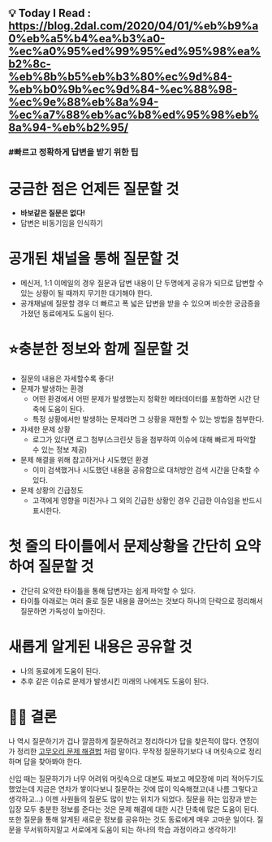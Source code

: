 ## 💡 Today I Read : https://blog.2dal.com/2020/04/01/%eb%b9%a0%eb%a5%b4%ea%b3%a0-%ec%a0%95%ed%99%95%ed%95%98%ea%b2%8c-%eb%8b%b5%eb%b3%80%ec%9d%84-%eb%b0%9b%ec%9d%84-%ec%88%98-%ec%9e%88%eb%8a%94-%ec%a7%88%eb%ac%b8%ed%95%98%eb%8a%94-%eb%b2%95/

### #빠르고 정확하게 답변을 받기 위한 팁

#  궁금한 점은 언제든 질문할 것
- **바보같은 질문은 없다!**
- 답변은 비동기임을 인식하기

# 공개된 채널을 통해 질문할 것
- 메신저, 1:1 이메일의 경우 질문과 답변 내용이 단 두명에게 공유가 되므로 답변할 수 있는 상황이 될 때까지 무기한 대기해야 한다.
- 공개채널에 질문할 경우 더 빠르고 폭 넓은 답변을 받을 수 있으며 비슷한 궁금증을 가졌던 동료에게도 도움이 된다.

# ⭐️충분한 정보와 함께 질문할 것
- 질문의 내용은 자세할수록 좋다!
- 문제가 발생하는 환경
    - 어떤 환경에서 어떤 문제가 발생했는지 정확한 메타데이터를 포함하면 시간 단축에 도움이 된다.
    - 특정 상황에서만 발생하는 문제라면 그 상황을 재현할 수 있는 방법을 첨부한다.
- 자세한 문제 상황
    - 로그가 있다면 로그 첨부(스크린샷 등을 첨부하여 이슈에 대해 빠르게 파악할 수 있는 정보 제공)
- 문제 해결을 위해 참고하거나 시도했던 환경
    - 이미 검색했거나 시도했던 내용을 공유함으로 대처방안 검색 시간을 단축할 수 있다.
- 문제 상황의 긴급정도
    - 고객에게 영향을 미친거나 그 외의 긴급한 상황인 경우 긴급한 이슈임을 반드시 표시한다.

# 첫 줄의 타이틀에서 문제상황을 간단히 요약하여 질문할 것
- 간단히 요약한 타이틀을 통해 답변자는 쉽게 파악할 수 있다.
- 타이틀 아래로는 여러 줄로 질문 내용을 끊어쓰는 것보다 하나의 단락으로 정리해서 질문하면 가독성이 높아진다.

# 새롭게 알게된 내용은 공유할 것
- 나의 동료에게 도움이 된다.
- 추후 같은 이슈로 문제가 발생시킨 미래의 나에게도 도움이 된다.

# 👩‍⚖️ 결론
나 역시 질문하기가 겁나 깔끔하게 질문하려고 정리하다가 답을 찾은적이 많다. 연정이가 정리한 [고무오리 문제 해결법](https://wikibook.co.kr/article/rubber-duck-problem-solving/) 처럼 말이다. 무작정 질문하기보다 내 머릿속으로 정리하며 답을 찾아봐야 한다.


신입 때는 질문하기가 너무 어려워 머릿속으로 대본도 짜보고 메모장에 미리 적어두기도 했었는데 지금은 연차가 쌓이다보니 질문하는 것에 많이 익숙해졌고(내 나름 그렇다고 생각하고...) 이젠 사원들의 질문도 많이 받는 위치가 되었다. 질문을 하는 입장과 받는 입장 모두 충분한 정보를 준다는 것은 문제 해결에 대한 시간 단축에 많은 도움이 된다. 또한 질문을 통해 알게된 새로운 정보를 공유하는 것도 동료에게 매우 고마운 일이다. 질문을 무서워하지말고 서로에게 도움이 되는 하나의 학습 과정이라고 생각하기!